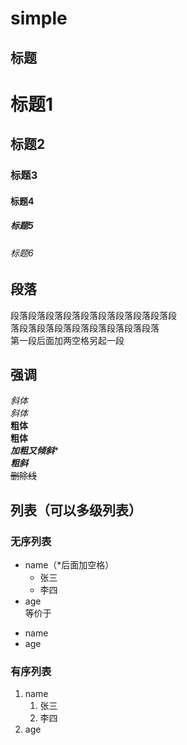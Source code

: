 # simple  

## 标题  

# 标题1  
## 标题2  
### 标题3  
#### 标题4  
##### 标题5  
###### 标题6  

## 段落  

段落段落段落段落段落段落段落段落段落段  
落段落段落段落段落段落段落段落段落  
第一段后面加两空格另起一段

## 强调

*斜体*  
_斜体_  
**粗体**  
__粗体__  
***加粗又倾斜****  
___粗斜___  
~~删除线~~

## 列表（可以多级列表）

### 无序列表 
* name（*后面加空格）
	* 张三
	* 李四
* age  
等价于  
- name
- age

### 有序列表
1. name
	1. 张三
	1. 李四
2. age
